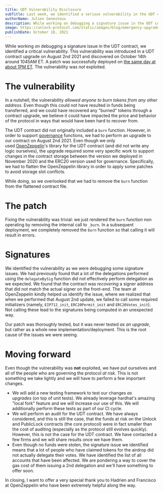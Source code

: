 ```yaml
---
title: UDT Vulnerability Disclosure
subTitle: Last week, we identified a serious vulnerability in the UDT contract. It is now fixed and has not been exploited.
authorName: Julien Genestoux
description: While working on debugging a signature issue in the UDT contract, we identified a critical vulnerability. This vulnerability was introduced in a UDT contract upgrade on August 2nd 2021 and discovered on October 14th around 1045AM ET. A patch was successfully deployed on the same day at about 1PM ET. The vulnerability was not exploited.
image: https://unlock-protocol.com/static/images/blog/emergency-upgrade-1-3/code_vulnerability.jpg
publishDate: October 18, 2021
---
```


While working on debugging a signature issue in the UDT contract, we identified a critical vulnerability. This vulnerability was introduced in a UDT contract upgrade on August 2nd 2021 and discovered on October 14th around 1045AM ET. A patch was successfully deployed on [the same day at about 1PM ET](https://etherscan.io/tx/0x615f52d89673d41e7c5d3940beb50d586331f4664bae69556ef70b877175896c). The vulnerability was *not* exploited.

# The vulnerability

In a nutshell, the vulnerability *allowed anyone to burn tokens from any other address.* Even though this could not have resulted in funds being transferred, and we could have recovered any "burned" tokens through a contract upgrade, we believe it could have impacted the price and behavior of the protocol in ways that would have been hard to recover from.

The UDT contract did not originally included a `burn` function. However, in order to support [governance](https://unlock-protocol.com/blog/unlock-dao) functions, we had to perform an upgrade to our contract on August 2nd 2021. Even though we only used [OpenZeppelin](https://openzeppelin.com/contracts/)'s library for the UDT contract (and did not write any logic ourselves), the upgrade required some very specific work to support changes in the contract storage between the version we deployed in November 2020 and the ERC20 version used for governance. Specifically, we had to flatten the OpenZeppelin library in order to apply some patches to avoid storage slot conflicts.

While doing, so we overlooked that we had to remove the `burn` function from the flattened contract file.

# The patch

Fixing the vulnerability was trivial: we just rendered the `burn` function non operating by removing the internal call to `_burn`. In a subsequent deployment, we completely removed the `burn` function so that calling it will result in errors.

# Signatures

We identified the vulnerability as we were debugging some signature issues. We had previously found that a lot of the delegations performed using the `delegateBySig` function did not effectively perform delegation as we expected. We found that the contract was *recovering* a signer address that did not match the actual signer on the front-end. The team at OpenZeppelin kindly helped us identify the issue, where we realized that when we performed that August 2nd update, we failed to call some required initializers (namely, `EIP712_init`, `ERC20Permit_init` and `ERC20Votes_init`). Not calling these lead to the signatures being computed in an unexpected way.

Our patch was thoroughly tested, but it was never tested *as an upgrade*, but rather as a whole new implementation/deployment. This is the root cause of the issues we were seeing.

# Moving forward

Even though the vulnerability was **not** exploited, we have put ourselves and all of the people who are governing the protocol *at risk*. This is not something we take lightly and we will have to perform a few important changes.

- We will add a new testing framework to test our changes *as upgrades* (on top of unit tests). We already leverage hardhat's amazing "local fork" feature and we will increase our use of this. We will additionally perform these tests as part of our CI cycle.
- We will perform an audit for the UDT contract. We have always considered, and this is still the case, that the funds at risk on the Unlock and PublicLock contracts (the core protocol) were in fact smaller than the cost of auditing (especially as the protocol still evolves quickly). However, this is not the case for the UDT contract. We have contacted a few firms and we will share results once we have them.
- Even though no funds were stolen, the signature issue we identified means that a lot of people who have claimed tokens for the airdrop did not actually delegate their votes. We have identified the list of all accounts that have been affected. We are pondering a way to cover the gas cost of them issuing a 2nd delegation and we'll have something to offer soon.

In closing, I want to offer a very special thank you to Hadrien and Francisco at OpenZeppelin who have been extremely helpful along the way.
